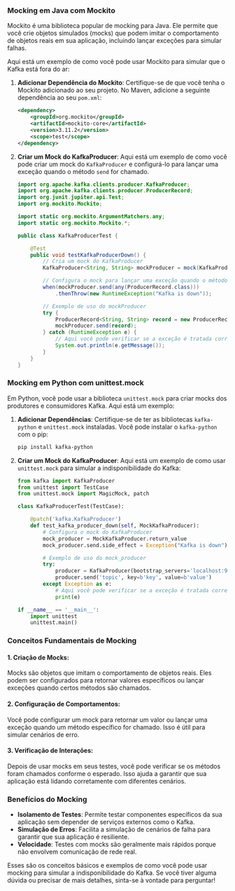 
### Mocking em Java com Mockito

Mockito é uma biblioteca popular de mocking para Java. Ele permite que você crie objetos simulados (mocks) que podem imitar o comportamento de objetos reais em sua aplicação, incluindo lançar exceções para simular falhas.

Aqui está um exemplo de como você pode usar Mockito para simular que o Kafka está fora do ar:

1. **Adicionar Dependência do Mockito**:
   Certifique-se de que você tenha o Mockito adicionado ao seu projeto. No Maven, adicione a seguinte dependência ao seu `pom.xml`:

   ```xml
   <dependency>
       <groupId>org.mockito</groupId>
       <artifactId>mockito-core</artifactId>
       <version>3.11.2</version>
       <scope>test</scope>
   </dependency>
   ```

2. **Criar um Mock do KafkaProducer**:
   Aqui está um exemplo de como você pode criar um mock do `KafkaProducer` e configurá-lo para lançar uma exceção quando o método `send` for chamado.

   ```java
   import org.apache.kafka.clients.producer.KafkaProducer;
   import org.apache.kafka.clients.producer.ProducerRecord;
   import org.junit.jupiter.api.Test;
   import org.mockito.Mockito;

   import static org.mockito.ArgumentMatchers.any;
   import static org.mockito.Mockito.*;

   public class KafkaProducerTest {

       @Test
       public void testKafkaProducerDown() {
           // Cria um mock do KafkaProducer
           KafkaProducer<String, String> mockProducer = mock(KafkaProducer.class);

           // Configura o mock para lançar uma exceção quando o método send for chamado
           when(mockProducer.send(any(ProducerRecord.class)))
               .thenThrow(new RuntimeException("Kafka is down"));

           // Exemplo de uso do mockProducer
           try {
               ProducerRecord<String, String> record = new ProducerRecord<>("topic", "key", "value");
               mockProducer.send(record);
           } catch (RuntimeException e) {
               // Aqui você pode verificar se a exceção é tratada corretamente em sua aplicação
               System.out.println(e.getMessage());
           }
       }
   }
   ```

### Mocking em Python com unittest.mock

Em Python, você pode usar a biblioteca `unittest.mock` para criar mocks dos produtores e consumidores Kafka. Aqui está um exemplo:

1. **Adicionar Dependências**:
   Certifique-se de ter as bibliotecas `kafka-python` e `unittest.mock` instaladas. Você pode instalar o `kafka-python` com o pip:

   ```bash
   pip install kafka-python
   ```

2. **Criar um Mock do KafkaProducer**:
   Aqui está um exemplo de como usar `unittest.mock` para simular a indisponibilidade do Kafka:

   ```python
   from kafka import KafkaProducer
   from unittest import TestCase
   from unittest.mock import MagicMock, patch

   class KafkaProducerTest(TestCase):

       @patch('kafka.KafkaProducer')
       def test_kafka_producer_down(self, MockKafkaProducer):
           # Configura o mock do KafkaProducer
           mock_producer = MockKafkaProducer.return_value
           mock_producer.send.side_effect = Exception("Kafka is down")

           # Exemplo de uso do mock_producer
           try:
               producer = KafkaProducer(bootstrap_servers='localhost:9092')
               producer.send('topic', key=b'key', value=b'value')
           except Exception as e:
               # Aqui você pode verificar se a exceção é tratada corretamente em sua aplicação
               print(e)

   if __name__ == '__main__':
       import unittest
       unittest.main()
   ```

### Conceitos Fundamentais de Mocking

#### 1. **Criação de Mocks**:
Mocks são objetos que imitam o comportamento de objetos reais. Eles podem ser configurados para retornar valores específicos ou lançar exceções quando certos métodos são chamados.

#### 2. **Configuração de Comportamentos**:
Você pode configurar um mock para retornar um valor ou lançar uma exceção quando um método específico for chamado. Isso é útil para simular cenários de erro.

#### 3. **Verificação de Interações**:
Depois de usar mocks em seus testes, você pode verificar se os métodos foram chamados conforme o esperado. Isso ajuda a garantir que sua aplicação está lidando corretamente com diferentes cenários.

### Benefícios do Mocking

- **Isolamento de Testes**: Permite testar componentes específicos da sua aplicação sem depender de serviços externos como o Kafka.
- **Simulação de Erros**: Facilita a simulação de cenários de falha para garantir que sua aplicação é resiliente.
- **Velocidade**: Testes com mocks são geralmente mais rápidos porque não envolvem comunicação de rede real.

Esses são os conceitos básicos e exemplos de como você pode usar mocking para simular a indisponibilidade do Kafka. Se você tiver alguma dúvida ou precisar de mais detalhes, sinta-se à vontade para perguntar!
